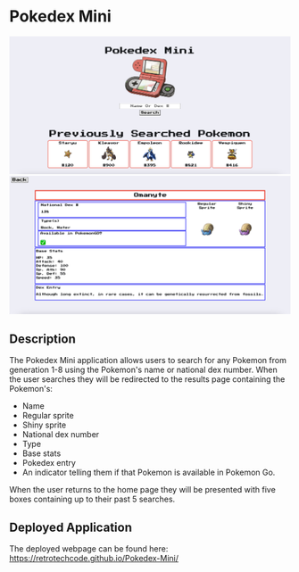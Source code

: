 # Pokedex Mini

![Pokedex Mini homepage showing an image of a Pokedex, a search bar, and 5 boxes containing the name, image, and dex number of the previously searched Pokemon](./assets/images/home.png)
![Results page containing information about Omanyte](./assets/images/results.png)

## Description
The Pokedex Mini application allows users to search for any Pokemon from generation 1-8 using the Pokemon's name or national dex number. When the user searches they will be redirected to the results page containing the Pokemon's:
- Name
- Regular sprite
- Shiny sprite
- National dex number
- Type
- Base stats
- Pokedex entry
- An indicator telling them if that Pokemon is available in Pokemon Go.

When the user returns to the home page they will be presented with five boxes containing up to their past 5 searches.

## Deployed Application
The deployed webpage can be found here: https://retrotechcode.github.io/Pokedex-Mini/

